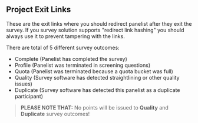 ## Project Exit Links
These are the exit links where you should redirect panelist after they exit the survey. If you survey solution supports "redirect link hashing" you should always use it to prevent tampering with the links.

There are total of 5 different survey outcomes:

- Complete (Panelist has completed the survey)
- Profile (Panelist was terminated in screening questions)
- Quota (Panelist was terminated because a quota bucket was full)
- Quality (Survey software has detected straightlining or other quality issues)
- Duplicate (Survey software has detected this panelist as a duplicate participant)

> **PLEASE NOTE THAT:** No points will be issued to **Quality** and **Duplicate** survey outcomes!
